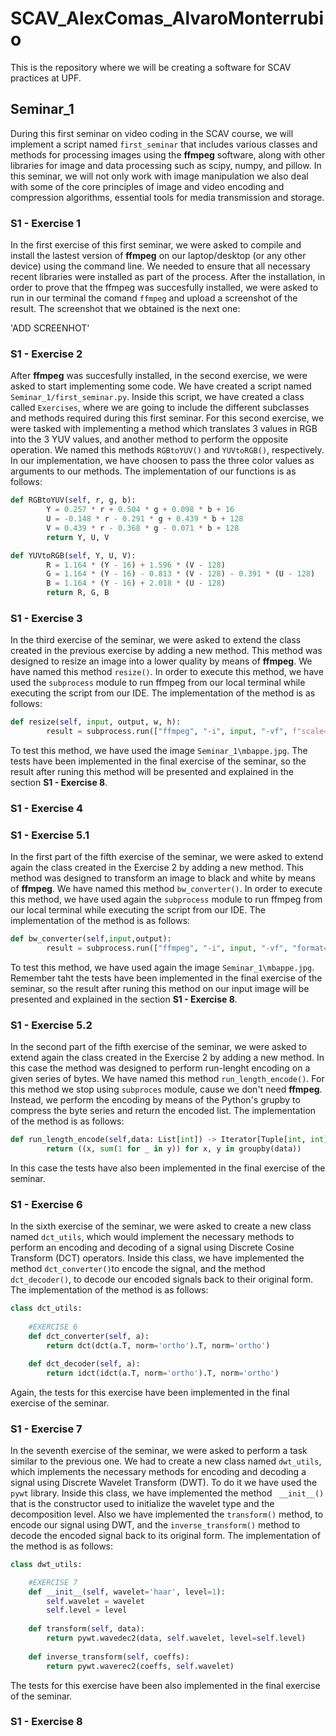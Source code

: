 # SCAV_AlexComas_AlvaroMonterrubio
This is the repository where we will be creating a software for SCAV practices at UPF.

## Seminar_1
During this first seminar on video coding in the SCAV course, we will implement a script named `first_seminar` that includes various classes and methods for processing images using the __ffmpeg__ software, along with other libraries for image and data processing such as scipy, numpy, and pillow. In this seminar, we will not only work with image manipulation we also deal with some of the core principles of image and video encoding and compression algorithms, essential tools for media transmission and storage.

### S1 - Exercise 1
In the first exercise of this first seminar, we were asked to compile and install the lastest version of __ffmpeg__ on our laptop/desktop (or any other device) using the command line. We needed to ensure that all necessary recent libraries were installed as part of the process. After the installation, in order to prove that the ffmpeg was succesfully installed, we were asked to run in our terminal the comand `ffmpeg` and upload a screenshot of the result. The screenshot that we obtained is the next one:

'ADD SCREENHOT'

### S1 - Exercise 2
After __ffmpeg__ was succesfully installed, in the second exercise, we were asked to start implementing some code. We have created a script named `Seminar_1/first_seminar.py`. Inside this script, we have created a class called `Exercises`, where we are going to include the different subclasses and methods required during this first seminar. For this second exercise, we were tasked with implementing a method which translates 3 values in RGB into the 3 YUV values, and another method to perform the opposite operation. We named this methods `RGBtoYUV()` and `YUVtoRGB()`, respectively. In our implementation, we have choosen to pass the three color values as arguments to our methods. The implementation of our functions is as follows:

```python
def RGBtoYUV(self, r, g, b):
        Y = 0.257 * r + 0.504 * g + 0.098 * b + 16
        U = -0.148 * r - 0.291 * g + 0.439 * b + 128
        V = 0.439 * r - 0.368 * g - 0.071 * b + 128
        return Y, U, V

def YUVtoRGB(self, Y, U, V):
        R = 1.164 * (Y - 16) + 1.596 * (V - 128)
        G = 1.164 * (Y - 16) - 0.813 * (V - 128) - 0.391 * (U - 128)
        B = 1.164 * (Y - 16) + 2.018 * (U - 128)
        return R, G, B
```
### S1 - Exercise 3
In the third exercise of the seminar, we were asked to extend the class created in the previous exercise by adding a new method. This method was designed to resize an image into a lower quality by means of __ffmpeg__. We have named this method `resize()`. In order to execute this method, we have used the `subprocess` module to run ffmpeg from our local terminal while executing the script from our IDE. The implementation of the method is as follows:

```python
def resize(self, input, output, w, h):
        result = subprocess.run(["ffmpeg", "-i", input, "-vf", f"scale={w}:{h}", output],capture_output=True,text=True)
```
To test this method, we have used the image `Seminar_1\mbappe.jpg`. The tests have been implemented in the final exercise of the seminar, so the result after runing this method will be presented and explained in the section __S1 - Exercise 8__.

### S1 - Exercise 4

### S1 - Exercise 5.1
In the first part of the fifth exercise of the seminar, we were asked to extend again the class created in the Exercise 2 by adding a new method. This method was designed to transform an image to black and white by means of __ffmpeg__. We have named this method `bw_converter()`. In order to execute this method, we have used again the `subprocess` module to run ffmpeg from our local terminal while executing the script from our IDE. The implementation of the method is as follows:

```python
def bw_converter(self,input,output):
        result = subprocess.run(["ffmpeg", "-i", input, "-vf", "format=gray", output], capture_output=True, text=True)
```
To test this method, we have used again the image `Seminar_1\mbappe.jpg`. Remember taht the tests have been implemented in the final exercise of the seminar, so the result after runing this method on our input image will be presented and explained in the section __S1 - Exercise 8__.

### S1 - Exercise 5.2
In the second part of the fifth exercise of the seminar, we were asked to extend again the class created in the Exercise 2 by adding a new method. In this case the method was designed to perform run-lenght encoding on a given series of bytes. We have named this method `run_length_encode()`. For this method we stop using `subproces` module, cause we don't need __ffmpeg__. Instead, we perform the encoding by means of the Python's grupby to compress the byte series and return the encoded list. The implementation of the method is as follows:

```python
def run_length_encode(self,data: List[int]) -> Iterator[Tuple[int, int]]:
        return ((x, sum(1 for _ in y)) for x, y in groupby(data))
```
In this case the tests have also been implemented in the final exercise of the seminar.

### S1 - Exercise 6
In the sixth exercise of the seminar, we were asked to create a new class named `dct_utils`, which would implement the necessary methods to perform an encoding and decoding of a signal using Discrete Cosine Transform (DCT) operators. Inside this class, we have implemented the method `dct_converter()`to encode the signal, and the method `dct_decoder()`, to decode our encoded signals back to their original form. The implementation of the method is as follows:

```python
class dct_utils:
    
    #EXERCISE 6
    def dct_converter(self, a):
        return dct(dct(a.T, norm='ortho').T, norm='ortho')

    def dct_decoder(self, a):
        return idct(idct(a.T, norm='ortho').T, norm='ortho')

```
Again, the tests for this exercise have been implemented in the final exercise of the seminar.

### S1 - Exercise 7
In the seventh exercise of the seminar, we were asked to perform a task similar to the previous one. We had to create a new class named `dwt_utils`, which implements the necessary methods for encoding and decoding a signal using Discrete Wavelet Transform (DWT). To do it we have used the `pywt` library. Inside this class, we have implemented the method ` __init__()` that is the constructor used to initialize the wavelet type and the decomposition level. Also we have implemented the `transform()` method, to encode our signal using DWT, and the `inverse_transform()` method to decode the encoded signal back to its original form. The implementation of the method is as follows:

```python
class dwt_utils:

    #EXERCISE 7
    def __init__(self, wavelet='haar', level=1):
        self.wavelet = wavelet
        self.level = level
    
    def transform(self, data):
        return pywt.wavedec2(data, self.wavelet, level=self.level)
    
    def inverse_transform(self, coeffs):
        return pywt.waverec2(coeffs, self.wavelet)
```
The tests for this exercise have been also implemented in the final exercise of the seminar.

### S1 - Exercise 8


